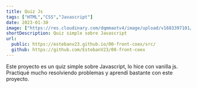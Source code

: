 ```yaml
---
title: Quiz Js
tags: ["HTML","CSS","Javascript"]
date: 2023-01-30
image: ["https://res.cloudinary.com/dqmmaotv4/image/upload/v1683397101/QuizJs.png"]
shortDescription: Quiz simple sobre Javascript
url:
  public: https://estebanv23.github.io/00-front-coex/src/
  github: https://github.com/EstebanV23/00-front-coex
---
```


Este proyecto es un quiz simple sobre Javascript, lo hice con vanilla js. Practiqué mucho resolviendo problemas y aprendí bastante con este proyecto.

